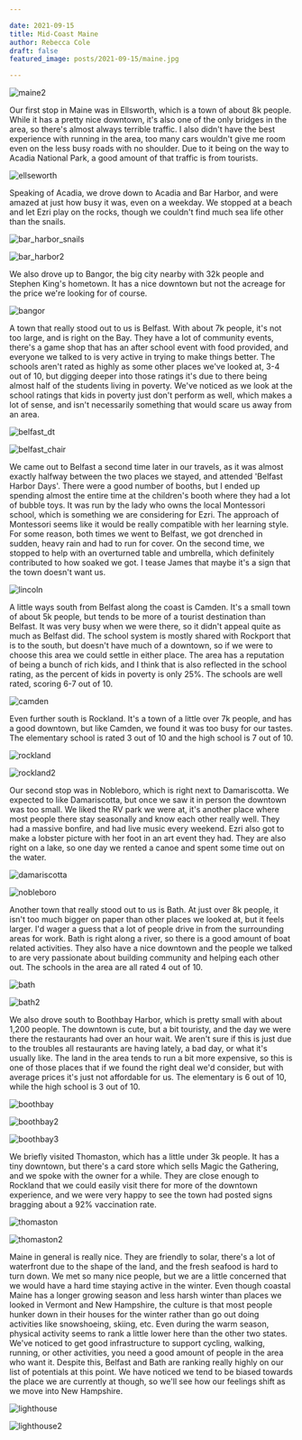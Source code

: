 ```yaml
---

date: 2021-09-15
title: Mid-Coast Maine
author: Rebecca Cole
draft: false
featured_image: posts/2021-09-15/maine.jpg

---
```


![maine2](maine2.jpg)

Our first stop in Maine was in Ellsworth, which is a town of about 8k people. While it has a pretty nice downtown, it's also one of the only bridges in the area, so there's almost always terrible traffic. I also didn't have the best experience with running in the area, too many cars wouldn't give me room even on the less busy roads with no shoulder. Due to it being on the way to Acadia National Park, a good amount of that traffic is from tourists.

![ellseworth](ellseworth.jpg)

Speaking of Acadia, we drove down to Acadia and Bar Harbor, and were amazed at just how busy it was, even on a weekday. We stopped at a beach and let Ezri play on the rocks, though we couldn't find much sea life other than the snails.

![bar_harbor_snails](bar_harbor_snails.jpg)

![bar_harbor2](bar_harbor2.jpg)

We also drove up to Bangor, the big city nearby with 32k people and Stephen King's hometown. It has a nice downtown but not the acreage for the price we're looking for of course.

![bangor](bangor.jpg)

A town that really stood out to us is Belfast. With about 7k people, it's not too large, and is right on the Bay. They have a lot of community events, there's a game shop that has an after school event with food provided, and everyone we talked to is very active in trying to make things better. The schools aren't rated as highly as some other places we've looked at, 3-4 out of 10, but digging deeper into those ratings it's due to there being almost half of the students living in poverty. We've noticed as we look at the school ratings that kids in poverty just don't perform as well, which makes a lot of sense, and isn't necessarily something that would scare us away from an area.

![belfast_dt](belfast_dt.jpg)

![belfast_chair](belfast_chair.jpg)

We came out to Belfast a second time later in our travels, as it was almost exactly halfway between the two places we stayed, and attended 'Belfast Harbor Days'. There were a good number of booths, but I ended up spending almost the entire time at the children's booth where they had a lot of bubble toys. It was run by the lady who owns the local Montessori school, which is something we are considering for Ezri. The approach of Montessori seems like it would be really compatible with her learning style. For some reason, both times we went to Belfast, we got drenched in sudden, heavy rain and had to run for cover. On the second time, we stopped to help with an overturned table and umbrella, which definitely contributed to how soaked we got. I tease James that maybe it's a sign that the town doesn't want us.

![lincoln](lincoln.jpg)

A little ways south from Belfast along the coast is Camden. It's a small town of about 5k people, but tends to be more of a tourist destination than Belfast. It was very busy when we were there, so it didn't appeal quite as much as Belfast did. The school system is mostly shared with Rockport that is to the south, but doesn't have much of a downtown, so if we were to choose this area we could settle in either place. The area has a reputation of being a bunch of rich kids, and I think that is also reflected in the school rating, as the percent of kids in poverty is only 25%. The schools are well rated, scoring 6-7 out of 10.

![camden](camden.jpg)

Even further south is Rockland. It's a town of a little over 7k people, and has a good downtown, but like Camden, we found it was too busy for our tastes. The elementary school is rated 3 out of 10 and the high school is 7 out of 10.

![rockland](rockland.jpg)

![rockland2](rockland2.jpg)

Our second stop was in Nobleboro, which is right next to Damariscotta. We expected to like Damariscotta, but once we saw it in person the downtown was too small. We liked the RV park we were at, it's another place where most people there stay seasonally and know each other really well. They had a massive bonfire, and had live music every weekend. Ezri also got to make a lobster picture with her foot in an art event they had. They are also right on a lake, so one day we rented a canoe and spent some time out on the water.

![damariscotta](damariscotta.jpg)

![nobleboro](nobleboro.jpg)

Another town that really stood out to us is Bath. At just over 8k people, it isn't too much bigger on paper than other places we looked at, but it feels larger. I'd wager a guess that a lot of people drive in from the surrounding areas for work. Bath is right along a river, so there is a good amount of boat related activities. They also have a nice downtown and the people we talked to are very passionate about building community and helping each other out. The schools in the area are all rated 4 out of 10.

![bath](bath.jpg)

![bath2](bath2.jpg)

We also drove south to Boothbay Harbor, which is pretty small with about 1,200 people. The downtown is cute, but a bit touristy, and the day we were there the restaurants had over an hour wait. We aren't sure if this is just due to the troubles all restaurants are having lately, a bad day, or what it's usually like. The land in the area tends to run a bit more expensive, so this is one of those places that if we found the right deal we'd consider, but with average prices it's just not affordable for us. The elementary is 6 out of 10, while the high school is 3 out of 10.

![boothbay](boothbay.jpg)

![boothbay2](boothbay2.jpg)

![boothbay3](boothbay3.jpg)

We briefly visited Thomaston, which has a little under 3k people. It has a tiny downtown, but there's a card store which sells Magic the Gathering, and we spoke with the owner for a while. They are close enough to Rockland that we could easily visit there for more of the downtown experience, and we were very happy to see the town had posted signs bragging about a 92% vaccination rate.

![thomaston](thomaston.jpg)

![thomaston2](thomaston2.jpg)

Maine in general is really nice. They are friendly to solar, there's a lot of waterfront due to the shape of the land, and the fresh seafood is hard to turn down. We met so many nice people, but we are a little concerned that we would have a hard time staying active in the winter. Even though coastal Maine has a longer growing season and less harsh winter than places we looked in Vermont and New Hampshire, the culture is that most people hunker down in their houses for the winter rather than go out doing activities like snowshoeing, skiing, etc. Even during the warm season, physical activity seems to rank a little lower here than the other two states. We've noticed to get good infrastructure to support cycling, walking, running, or other activities, you need a good amount of people in the area who want it. Despite this, Belfast and Bath are ranking really highly on our list of potentials at this point. We have noticed we tend to be biased towards the place we are currently at though, so we'll see how our feelings shift as we move into New Hampshire.

![lighthouse](lighthouse.jpg)

![lighthouse2](lighthouse2.jpg)